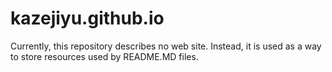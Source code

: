 # kazejiyu.github.io

Currently, this repository describes no web site. Instead, it is used as a way to store resources used by README.MD files.